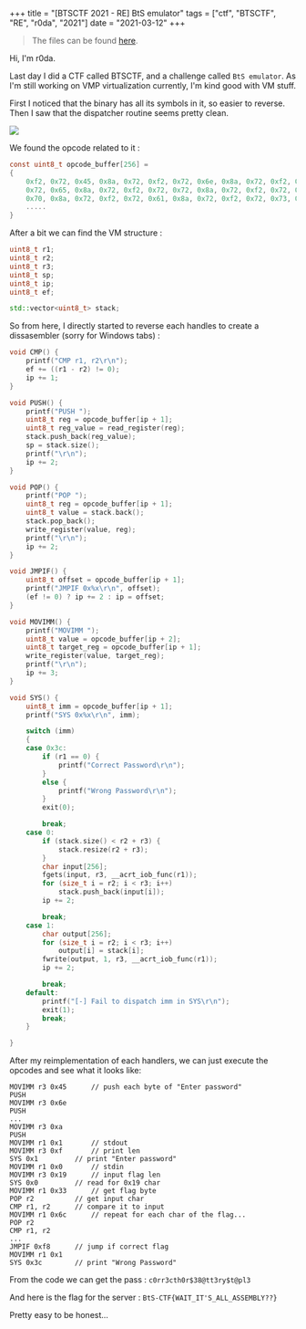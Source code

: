 +++
title = "[BTSCTF 2021 - RE] BtS emulator"
tags = ["ctf", "BTSCTF", "RE", "r0da", "2021"]
date = "2021-03-12"
+++

>The files can be found [here](https://github.com/ret2school/ctf/tree/master/2021/btsctf/rev/emulator).

Hi, I'm r0da.

Last day I did a CTF called BTSCTF, and a challenge called `BtS emulator`. As I'm still working on VMP virtualization currently, I'm kind good with VM stuff.

First I noticed that the binary has all its symbols in it, so easier to reverse. Then I saw that the dispatcher routine seems pretty clean.

![](https://whereisr0da.github.io/blog/post_images/emulator/Screenshot_721.png)

We found the opcode related to it :

```C
const uint8_t opcode_buffer[256] =
{
	0xf2, 0x72, 0x45, 0x8a, 0x72, 0xf2, 0x72, 0x6e, 0x8a, 0x72, 0xf2, 0x72, 0x74, 0x8a, 0x72, 0xf2,
	0x72, 0x65, 0x8a, 0x72, 0xf2, 0x72, 0x72, 0x8a, 0x72, 0xf2, 0x72, 0x20, 0x8a, 0x72, 0xf2, 0x72,
	0x70, 0x8a, 0x72, 0xf2, 0x72, 0x61, 0x8a, 0x72, 0xf2, 0x72, 0x73, 0x8a, 0x72, 0xf2, 0x72, 0x73,
	.....
}
```

After a bit we can find the VM structure :

```C++
uint8_t r1;
uint8_t r2;
uint8_t r3;
uint8_t sp;
uint8_t ip;
uint8_t ef;

std::vector<uint8_t> stack;
```

So from here, I directly started to reverse each handles to create a dissasembler (sorry for Windows tabs) :

```C++
void CMP() {
	printf("CMP r1, r2\r\n");
	ef += ((r1 - r2) != 0);
	ip += 1;
}

void PUSH() {
	printf("PUSH ");
	uint8_t reg = opcode_buffer[ip + 1];
	uint8_t reg_value = read_register(reg);
	stack.push_back(reg_value);
	sp = stack.size();
	printf("\r\n");
	ip += 2;
}

void POP() {
	printf("POP ");
	uint8_t reg = opcode_buffer[ip + 1];
	uint8_t value = stack.back();
	stack.pop_back();
	write_register(value, reg);
	printf("\r\n");
	ip += 2;
}

void JMPIF() {
	uint8_t offset = opcode_buffer[ip + 1];
	printf("JMPIF 0x%x\r\n", offset);
	(ef != 0) ? ip += 2 : ip = offset;
}

void MOVIMM() {
	printf("MOVIMM ");
	uint8_t value = opcode_buffer[ip + 2];
	uint8_t target_reg = opcode_buffer[ip + 1];
	write_register(value, target_reg);
	printf("\r\n");
	ip += 3;
}

void SYS() {
	uint8_t imm = opcode_buffer[ip + 1];
	printf("SYS 0x%x\r\n", imm);

	switch (imm)
	{
	case 0x3c:
		if (r1 == 0) {
			printf("Correct Password\r\n");
		}
		else {
			printf("Wrong Password\r\n");
		}
		exit(0);

		break;
	case 0:
		if (stack.size() < r2 + r3) {
			stack.resize(r2 + r3);
		}
		char input[256];
		fgets(input, r3, __acrt_iob_func(r1));
		for (size_t i = r2; i < r3; i++)
			stack.push_back(input[i]);
		ip += 2;

		break;
	case 1:
		char output[256];
		for (size_t i = r2; i < r3; i++)
			output[i] = stack[i];
		fwrite(output, 1, r3, __acrt_iob_func(r1));
		ip += 2;

		break;
	default:
		printf("[-] Fail to dispatch imm in SYS\r\n");
		exit(1);
		break;
	}

}
```

After my reimplementation of each handlers, we can just execute the opcodes and see what it looks like:

```ASM
MOVIMM r3 0x45		// push each byte of "Enter password" 
PUSH
MOVIMM r3 0x6e
PUSH
...
MOVIMM r3 0xa	
PUSH
MOVIMM r1 0x1		// stdout
MOVIMM r3 0xf		// print len
SYS 0x1			// print "Enter password" 
MOVIMM r1 0x0		// stdin
MOVIMM r3 0x19		// input flag len 
SYS 0x0			// read for 0x19 char
MOVIMM r1 0x33		// get flag byte
POP r2			// get input char
CMP r1, r2		// compare it to input
MOVIMM r1 0x6c		// repeat for each char of the flag...
POP r2
CMP r1, r2
...
JMPIF 0xf8		// jump if correct flag
MOVIMM r1 0x1
SYS 0x3c		// print "Wrong Password"
```

From the code we can get the pass : `c0rr3cth0r$38@tt3ry$t@pl3`

And here is the flag for the server : `BtS-CTF{WAIT_IT'S_ALL_ASSEMBLY??}`

Pretty easy to be honest...
